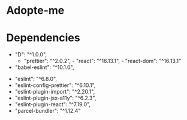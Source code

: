 # Adopte-me


# Dependencies  
+  "D": "^1.0.0",
      -  "prettier": "^2.0.2",
       - "react": "^16.13.1",
       - "react-dom": "^16.13.1"
+ "babel-eslint": "^10.1.0",
 -   "eslint": "^6.8.0",
 -   "eslint-config-prettier": "^6.10.1",
 -   "eslint-plugin-import": "^2.20.1",
 -   "eslint-plugin-jsx-a11y": "^6.2.3",
 -  "eslint-plugin-react": "^7.19.0",
 -   "parcel-bundler": "^1.12.4"
    
    
